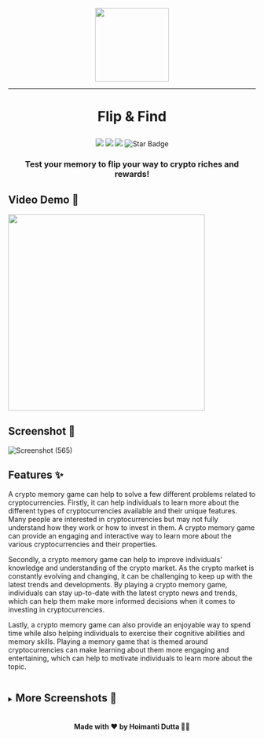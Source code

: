 <p align=center>
<image src = "./public/img/logoFlip.png" width = 150 >
</p>

---

# <p align=center> Flip & Find </p>
<p align="center">
<img src=https://badges.frapsoft.com/os/v2/open-source.svg?v"/>
<img src="https://img.shields.io/github/stars/thathoichoigirl/Flip-and-Find"/>
<img src="https://img.shields.io/github/forks/thathoichoigirl/Flip-and-Find"/>
<img src="https://img.shields.io/static/v1?label=%F0%9F%8C%9F&message=If%20Useful&style=style=flat&color=BC4E99" alt="Star Badge"/>
</p>

<h3 align=center> <strong>
Test your memory to flip your way to crypto riches and rewards!
</strong>
</h3>



## Video Demo 🤩
<img src="https://user-images.githubusercontent.com/91699007/227605162-43a53d1c-baa6-448e-83bd-61c739b2375a.mp4" height="400">



## Screenshot 🥰
![Screenshot (565)](https://user-images.githubusercontent.com/91699007/227607008-673b8f26-6ff9-4a55-80af-4d4e665bc991.png)



## Features ✨
A crypto memory game can help to solve a few different problems related to cryptocurrencies. Firstly, it can help individuals to learn more about the different types of cryptocurrencies available and their unique features. Many people are interested in cryptocurrencies but may not fully understand how they work or how to invest in them. A crypto memory game can provide an engaging and interactive way to learn more about the various cryptocurrencies and their properties.

Secondly, a crypto memory game can help to improve individuals' knowledge and understanding of the crypto market. As the crypto market is constantly evolving and changing, it can be challenging to keep up with the latest trends and developments. By playing a crypto memory game, individuals can stay up-to-date with the latest crypto news and trends, which can help them make more informed decisions when it comes to investing in cryptocurrencies.

Lastly, a crypto memory game can also provide an enjoyable way to spend time while also helping individuals to exercise their cognitive abilities and memory skills. Playing a memory game that is themed around cryptocurrencies can make learning about them more engaging and entertaining, which can help to motivate individuals to learn more about the topic.


<details>
  <summary>
  <ruby><p></ruby>
  


## More Screenshots 🤩

 </p>
  </summary>

![Screenshot (561)](https://user-images.githubusercontent.com/91699007/227594971-3fbf897d-b72d-4d75-8462-ad250c90239a.png)
![Screenshot (563)](https://user-images.githubusercontent.com/91699007/227594756-e22765d2-64d8-4ce6-b037-c405c9c94748.png)
![Screenshot (564)](https://user-images.githubusercontent.com/91699007/227594759-c1d4a25d-6bae-49c1-9a5d-ded924fbfe9c.png)
![Screenshot (562)](https://user-images.githubusercontent.com/91699007/227594754-47fef34e-b678-4194-81c3-0fcd8e068869.png)
</details>



<h4 align="center">
	Made with ❤ by Hoimanti Dutta 👩‍💻
</h4>



